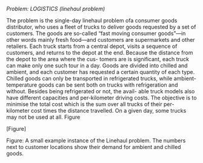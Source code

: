 *Problem: LOGISTICS (linehaul problem)*

The problem is the single-day linehaul problem ofa consumer goods distributor, who uses
a fleet of trucks to deliver goods requested by a set of customers. The goods are so-called “fast moving consumer goods”—in other words mainly fresh food—and customers are supermarkets and other retailers. Each truck starts from a central depot, visits a sequence of customers, and returns to the depot at the end. Because the distance from the depot to the area where the cus- tomers are is significant, each truck can make only one such tour in a day. Goods are divided into chilled and ambient, and each customer has requested a certain quantity of each type. Chilled goods can only be transported in refrigerated trucks, while ambient-temperature goods can be sent both on trucks with refrigeration and without. Besides being refrigerated or not, the avail- able truck models also have different capacities and per-kilometer driving costs. The objective is to minimise the total cost which is the sum over all trucks of their per-kilometer cost times the distance travelled. On a given day, some trucks may not be used at all. Figure

[Figure]

Figure: A small example instance of the Linehaul problem. The numbers next to customer locations show their demand for ambient and chilled goods.
